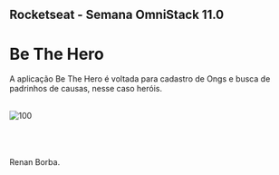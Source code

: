 ## Rocketseat - Semana OmniStack 11.0 
# Be The Hero
A aplicação Be The Hero é voltada para cadastro de Ongs e busca de padrinhos de causas, nesse caso heróis. 
<br><br>
 
![100](https://user-images.githubusercontent.com/48495838/78067810-bb58a600-736d-11ea-8ac4-1216ec96a9cf.png)

<br><br>  
Renan Borba.
